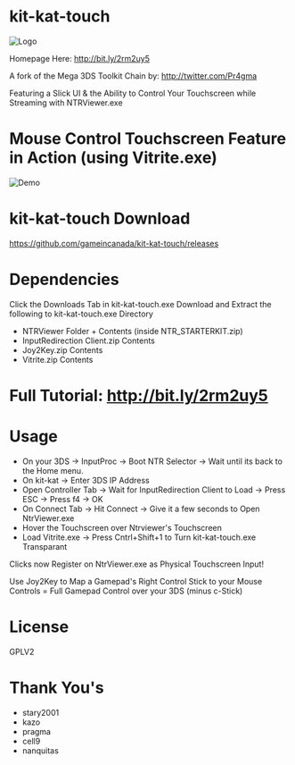 # kit-kat-touch
![Logo](https://github.com/gameincanada/kit-kat-touch/blob/master/kit-kat-touch%20logo354.png?raw=true)

Homepage Here: http://bit.ly/2rm2uy5

A fork of the Mega 3DS Toolkit Chain by: http://twitter.com/Pr4gma

Featuring a Slick UI & the Ability to Control Your Touchscreen while Streaming with NTRViewer.exe

# Mouse Control Touchscreen Feature in Action (using Vitrite.exe)
![Demo](https://gameincanada.github.io/kit-kat-touch/pg3/ezgif.com-optimize.gif)

# kit-kat-touch Download
https://github.com/gameincanada/kit-kat-touch/releases

# Dependencies
Click the Downloads Tab in kit-kat-touch.exe
Download and Extract the following to kit-kat-touch.exe Directory
- NTRViewer Folder + Contents (inside NTR_STARTERKIT.zip)
- InputRedirection Client.zip Contents
- Joy2Key.zip Contents 
- Vitrite.zip Contents


# Full Tutorial: http://bit.ly/2rm2uy5
# Usage
- On your 3DS -> InputProc -> Boot NTR Selector -> Wait until its back to the Home menu.
- On kit-kat -> Enter 3DS IP Address 
- Open Controller Tab -> Wait for InputRedirection Client to Load -> Press ESC -> Press f4 -> OK
- On Connect Tab -> Hit Connect -> Give it a few seconds to Open NtrViewer.exe
- Hover the Touchscreen over Ntrviewer's Touchscreen
- Load Vitrite.exe -> Press Cntrl+Shift+1 to Turn kit-kat-touch.exe Transparant

Clicks now Register on NtrViewer.exe as Physical Touchscreen Input!

Use Joy2Key to Map a Gamepad's Right Control Stick to your Mouse Controls = Full Gamepad Control over your 3DS (minus c-Stick)

# License
GPLV2

# Thank You's
- stary2001
- kazo
- pragma
- cell9
- nanquitas
